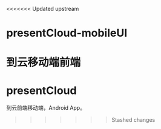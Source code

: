 <<<<<<< Updated upstream
# presentCloud-mobileUI
到云移动端前端
=======
# presentCloud

到云前端移动端，Android App。
>>>>>>> Stashed changes
